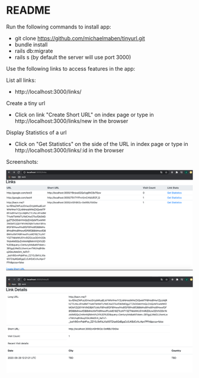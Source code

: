 # README

Run the following commands to install app:

- git clone https://github.com/michaelmaben/tinyurl.git
- bundle install
- rails db:migrate
- rails s (by default the server will use port 3000)

Use the following links to access features in the app:

List all links:
  - http://localhost:3000/links/

Create a tiny url
  - Click on link "Create Short URL" on index page or type in http://localhost:3000/links/new in the browser

Display Statistics of a url
  - Click on "Get Statistics" on the side of the URL in index page or type in http://localhost:3000/links/:id in the browser

Screenshots:

![](images/list_links.png)

![](images/links_detail.png)

